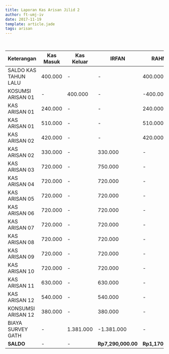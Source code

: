 ```yaml
---
title: Laporan Kas Arisan Jilid 2
author: ft-umj-iv
date: 2017-11-19
template: article.jade
tags: arisan
---
```


<br/>
<span class="more"></span>

|Keterangan						| Kas Masuk				| Kas Keluar				| IRFAN				    | RAHMAT    			|
|--------------------	| ---------------	| ----------------	| ---------------	| ---------------	|
| SALDO KAS TAHUN LALU|	400.000					|	-									|	-								|	 400.000 				|
| KOSUMSI ARISAN 01   |	-								|	400.000						|	-								|	-400.000  			|
| KAS ARISAN 01   		|	240.000					|	-									|	-								|	 240.000  			|
| KAS ARISAN 01   		|	510.000					|	-									|	-								|	 510.000  			|
| KAS ARISAN 02   		|	420.000					|	-									|	-								|	 420.000  			|
| KAS ARISAN 02   		|	330.000					|	-									|	330.000					|	-				  			|
| KAS ARISAN 03   		|	720.000					|	-									|	750.000					|	-				  			|
| KAS ARISAN 04   		|	720.000					|	-									|	720.000					|	-				  			|
| KAS ARISAN 05   		|	720.000					|	-									|	720.000					|	-				  			|
| KAS ARISAN 06   		|	720.000					|	-									|	720.000					|	-				  			|
| KAS ARISAN 07   		|	720.000					|	-									|	720.000					|	-				  			|
| KAS ARISAN 08   		|	720.000					|	-									|	720.000					|	-				  			|
| KAS ARISAN 09   		|	720.000					|	-									|	720.000					|	-				  			|
| KAS ARISAN 10   		|	720.000					|	-									|	720.000					|	-				  			|
| KAS ARISAN 11   		|	630.000					|	-									|	630.000					|	-				  			|
| KAS ARISAN 12   		|	540.000					|	-									|	540.000					|	-				  			|
| KONSUMSI ARISAN 12  |	380.000					|	-									|	380.000					|	-				  			|
| BIAYA SURVEY GATH   		|	-     					|	1.381.000					|	-1.381.000			|	-				  			|
| **SALDO**					  |	-								|	-									|	**Rp7,290,000.00**  |	**Rp1,170,000.00**  |

